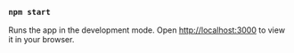

### `npm start`
Runs the app in the development mode.
Open [http://localhost:3000](http://localhost:3000) to view it in your browser.

